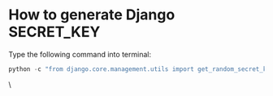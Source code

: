# How to generate Django SECRET\_KEY

Type the following command into terminal:

```python
python -c "from django.core.management.utils import get_random_secret_key; print(get_random_secret_key())"

```

\
